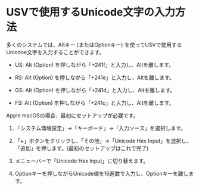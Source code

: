 # USVで使用するUnicode文字の入力方法

多くのシステムでは、Altキー (またはOptionキー) を使ってUSVで使用するUnicdoe文字を入力することができます。

* US: Alt (Option) を押しながら「+241f」と入力し、Altを離します。

* RS: Alt (Option) を押しながら「+241e」と入力し、Altを離します。

* GS: Alt (Option) を押しながら「+241d」と入力し、Altを離します。

* FS: Alt (Option) を押しながら「+241c」と入力し、Altを離します。

Apple macOSの場合、最初にセットアップが必要です。

1. 「システム環境設定」→「キーボード」→「入力ソース」を選択します。

2. 「+」ボタンをクリックし、「その他」→「Unicode Hex Input」を選択し、「追加」を押します。(最初のセットアップはこれで完了)

3. メニューバーで「Unicode Hex Input」に切り替えます。

4. Optionキーを押しながらUnicode値を16進数で入力し、Optionキーを離します。
